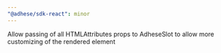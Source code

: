 ```yaml
---
"@adhese/sdk-react": minor
---
```


Allow passing of all HTMLAttributes props to AdheseSlot to allow more customizing of the rendered element
